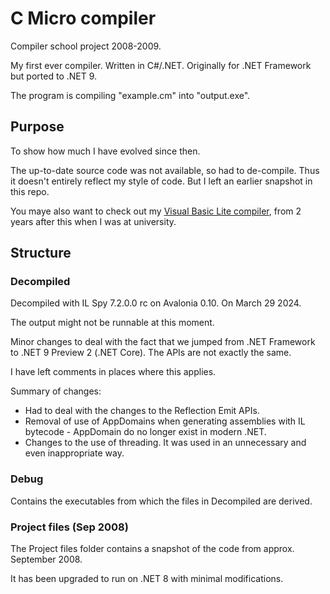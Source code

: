 # C Micro compiler

Compiler school project 2008-2009.

My first ever compiler. Written in C#/.NET. Originally for .NET Framework but ported to .NET 9.

The program is compiling "example.cm" into "output.exe". 

## Purpose

To show how much I have evolved since then.

The up-to-date source code was not available, so had to de-compile. Thus it doesn't entirely reflect my style of code. But I left an earlier snapshot in this repo.

You maye also want to check out my [Visual Basic Lite compiler](https://github.com/marinasundstrom/vb-lite-compiler), from 2 years after this when I was at university.

## Structure

### Decompiled

Decompiled with IL Spy 7.2.0.0 rc on Avalonia 0.10. On March 29 2024.

The output might not be runnable at this moment.

Minor changes to deal with the fact that we jumped from .NET Framework to .NET 9 Preview 2 (.NET Core). The APIs are not exactly the same.

I have left comments in places where this applies.

Summary of changes:
* Had to deal with the changes to the Reflection Emit APIs.
* Removal of use of AppDomains when generating assemblies with IL bytecode - AppDomain do no longer exist in modern .NET.
* Changes to the use of threading. It was used in an unnecessary and even inappropriate way.

### Debug

Contains the executables from which the files in Decompiled are derived. 

### Project files (Sep 2008)

The Project files folder contains a snapshot of the code from approx. September 2008. 

It has been upgraded to run on .NET 8 with minimal modifications.